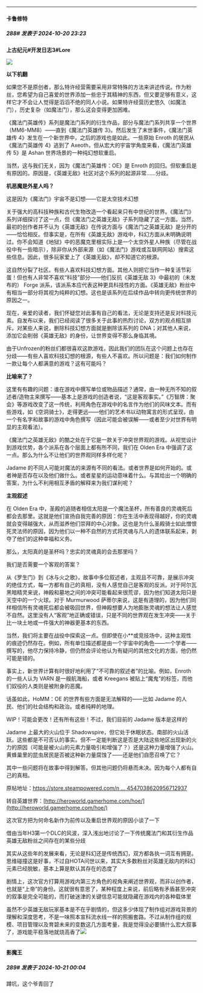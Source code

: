 ﻿
*****

####  卡鲁修特  
##### 288#       发表于 2024-10-20 23:23

<strong>上古纪元#开发日志3#Lore</strong>

<img src="https://p.sda1.dev/19/2fda3b20761d778d7d109178e8df14c6/homm1111111111111111111111111111111111111.jpg" referrerpolicy="no-referrer">

<strong>以下机翻</strong>

如果您不是原创者，那么特许经营需要采用非常特殊的方法来讲述传说。作为粉丝，您希望为自己喜爱的世界添加一些忠于其精神的东西，但又要足够有意义，这样它才不会让人觉得是滔滔不绝的同人小说。如果特许经营历史悠久（如魔法门），历史复杂（如魔法门），那么这会变得更加困难。

《魔法门英雄传》系列是魔法门系列的衍生作品，部分与魔法门系列共享一个世界（MM6-MM8）——直到《魔法门英雄传 3》。然后发生了末世事件，《魔法门英雄传 4》发生在一个新世界中，之后的游戏也是如此。一些原始 Enroth 的居民从《魔法门英雄传 4》逃到了 Axeoth，但从宏大的宇宙学角度来看，《魔法门英雄传 5》是 Ashan 世界场景的一种纯幻想软重启。

当然，这与我们无关，因为《魔法门英雄传：OE》是 Enroth 的回归。但软重启是有原因的。原因是，《英雄无敌》社区对这个系列的起源非常……分歧。

<strong>机恶魔是外星人吗？</strong>

这是因为《魔法门》宇宙不是幻想——它是太空技术幻想

关于强大的高科技种族和古代生物改造一个看起来只有中世纪的世界。《魔法门》系列详细探讨了这一点，但《魔法门之英雄无敌》子系列隐藏了这一方面。当然，最初的创作者并不认为《英雄无敌》在传说方面与《魔法门之英雄无敌》是分开的——恰恰相反。但事实是，在所有《英雄无敌》游戏中，科幻方面从未明确说明过。你不会知道《地狱》中的恶魔克里根实际上是一个太空外星人种族（尽管在战役中有一些暗示），除非你从外部来源（如《魔法门》游戏或互联网网站）搜索这些信息。因此，很多玩家爱上了《英雄无敌》，却不知道它的根源。

这自然分裂了社区。有些人喜欢科技幻想方面。其他人则把它当作一种复活节彩蛋！但也有人非常不喜欢“科技”部分——他们反抗《英雄无敌 3》中最初的（未发布的） Forge 派系，该派系本应代表这种更具科技性的方面。《英雄无敌》粉丝中有相当一部分将其视为纯粹的幻想。这也是该系列在后续作品中转向更传统世界的原因之一。

现在，亲爱的读者，我们怀疑您对此事有自己的看法，无论是支持还是反对科技元素。自发布以来，我们已经阅读了很多关于此事的热烈讨论，双方的观点相互排斥。对某些人来说，删除科技幻想方面就是删除该系列的 DNA；对其他人来说，添加它会削弱《英雄无敌》的身份，让世界变得不那么身临其境。

由于Unfrozen的粉丝们都很喜欢这款游戏，因此我们的团队在这个问题上也存在分歧——有些人喜欢科技幻想的根源，有些人不喜欢。所以问题是：我们如何制作一款让每个人都满意的游戏？这有可能吗？

<strong>比喻来了？</strong>

这里有有趣的问题：谁在游戏中撰写单位或物品描述？通常，由一种无所不知的叙述者/造物主来撰写——基本上是游戏的创造者说，“这是客观事实。”《万智牌：聚会》等游戏改变了这一传统，利用角色在游戏中的名言作为他们的风味文本。而有些游戏，如《空洞骑士》，走得更远——他们的艺术书以动物寓言的形式呈现，由一个有名字和故事的游戏中角色撰写（因此可能会被误解——或者至少对世界有明显的主观看法）。

《魔法门之英雄无敌》的酷之处在于它是一款关于冲突世界观的游戏。从视觉设计到游戏优势，各个派系在各个层面上都有所不同，我们在 Olden Era 中强调了这一点。那么为什么不让他们的世界观同样多样化呢？

Jadame 的不同人可能对魔法的来源有不同的看法。或者世界是如何开始的。或者神是否存在以及他们做什么。或者星星的运动意味着什么。与其给出一个明确的答案，为什么不利用相互矛盾的解释来为我们谋利呢？

<strong>主观叙述</strong>

在 Olden Era 中，圣殿的追随者相信太阳是一个魔法圣杯，所有善良的灵魂死后都会去那里。这就是他们宣扬自我完善的原因：你在生活中表现得越好，你的灵魂就会变得越强大，从而滋养他们崇拜的中心对象。这也是为什么圣殿骑士如此憎恨死灵法师的原因，因为他们以一种不自然的方式将灵魂与凡人的遗体联系起来，剥夺了他们的这种幸福和义务。

那么，太阳真的是圣杯吗？忠实的灵魂真的会去那里吗？

我们是否需要一个客观的答案？

从《罗生门》到《冰与火之歌》，故事中多位叙述者，主观且不可靠，是展示冲突的绝佳方式，每一方都有自己的真相，没有人感觉自己是客观的反派。对于阿尔瓦黑暗精灵来说，神殿和墓地之间的冲突可能看起来很荒谬，因为他们知道太阳只是天空中的一个火球。对于 Murmurwood 萨蒂尔来说，这是有道理的，因为他们同样相信所有灵魂死后都会被吸回世界，但神殿想要人为地膨胀灵魂的想法让人感觉不自然。这里没有人“客观”地正确或错误，只是不同的世界观在发生冲突——关于比一块土地或一件强大的神器更基本的东西。

当然，我们将主要在战役中探索这一点。但即使在小**或竞技场中，这种主观性的痕迹仍然存在。例如，所有单位描述都是由一个宇宙中的角色——一个学者——撰写的，他尽力保持冷静，但仍然会评论他认为有疑问的其他文化的方面，他仍然可能是错的。

事实上，新世界计算有时很好地利用了“不可靠的叙述者”的比喻。例如，Enroth 的一些人认为 VARN 是一艘航海船，或者 Kreegans 被贴上“魔鬼”的标签，而他们奴役的人类则是被附身的恶魔。

话虽如此，HoMM：OE 的世界有些方面是无法解释的——比如 Jadame 的人民、他们的社会结构和政治。或者纯粹的地理。

WIP！可能会更改！还有所有这些！不过，我们目前的 Jadame 版本是这样的

Jadame 上最大的火山位于 Shadowspire，但它处于休眠状态。南部的火山活跃。这些都是不可否认的事实。但不一定能判断这是否是大陆这些地区出现新的火力的原因（可能是被火山的元素力量吸引和增强了？）还是这种力量增强了火山。黄蜂巢里的昆虫居民是否被这种新力量腐蚀了——还是他们自愿召唤了它？

其中一些问题将在故事中得到解答。但其他问题仍将悬而未决。因为每个人都有自己的真相。

原帖地址：[https://store.steampowered.com/n ... 4547038620956712937](https://store.steampowered.com/news/app/3105440/view/4547038620956712937)

转自英雄世界：[http://heroworld.gamerhome.com/hoe/](http://heroworld.gamerhome.com/hoe/)

这次官方把为何命名新作为前传以及重启世界观的原因小谈了一下

借由当年H3第一个DLC的风波，深入浅出地讨论了一下传统魔法门和其衍生作品英雄无敌粉丝之间存在的某些分歧

其实从这些年的发展来看，无论是科幻还是传统西幻，双方都各执一词互有拥趸。思维碰撞这是好事，不过自HOTA问世以来，其实大多数粉丝对英雄无敌内的科幻元素已经脱敏，基本上算是默认其存在的态度了

剧情上，这次官方打算用游戏内第三方角色的视角来阐述世界观，而非以创作者，也就是“上帝”的身份。这就很有意思了，某种程度上来说，前后略有矛盾甚至冲突的叙事是完全可能的，而打破迷津的关键信息可能就隐藏在游戏内的各种载体里

虽然不少英雄无敌玩家基本是不在乎剧情的，但这多少体现了制作组对游戏背景的理解和深度思考，不是一味照本宣科流水线一样的照搬套路。不过从制作组的规模、项目管理以及育碧未来的变数这几方面考量，我是觉得没必要搞什么宏大叙事了，游戏能平稳落地就烧高香了<img src="https://static.saraba1st.com/image/smiley/face2017/068.png" referrerpolicy="no-referrer">


*****

####  影魔王  
##### 289#       发表于 2024-10-21 00:04

蹲坑，这个爷青回了

